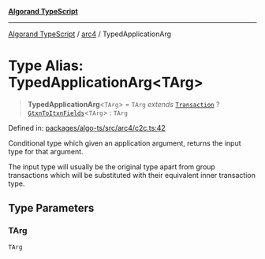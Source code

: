 [**Algorand TypeScript**](../../README.md)

***

[Algorand TypeScript](../../modules.md) / [arc4](../README.md) / TypedApplicationArg

# Type Alias: TypedApplicationArg\<TArg\>

> **TypedApplicationArg**\<`TArg`\> = `TArg` *extends* [`Transaction`](../../gtxn/type-aliases/Transaction.md) ? [`GtxnToItxnFields`](GtxnToItxnFields.md)\<`TArg`\> : `TArg`

Defined in: [packages/algo-ts/src/arc4/c2c.ts:42](https://github.com/algorandfoundation/puya-ts/blob/main/packages/algo-ts/src/arc4/c2c.ts#L42)

Conditional type which given an application argument, returns the input type for that argument.

The input type will usually be the original type apart from group transactions which will be substituted
with their equivalent inner transaction type.

## Type Parameters

### TArg

`TArg`
